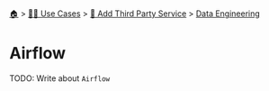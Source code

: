 <!--startTocHeader-->
[🏠](../../../README.md) > [👷🏽 Use Cases](../../README.md) > [🥉 Add Third Party Service](../README.md) > [Data Engineering](README.md)
# Airflow
<!--endTocHeader-->
TODO: Write about `Airflow`
<!--startTocSubTopic-->
<!--endTocSubTopic-->